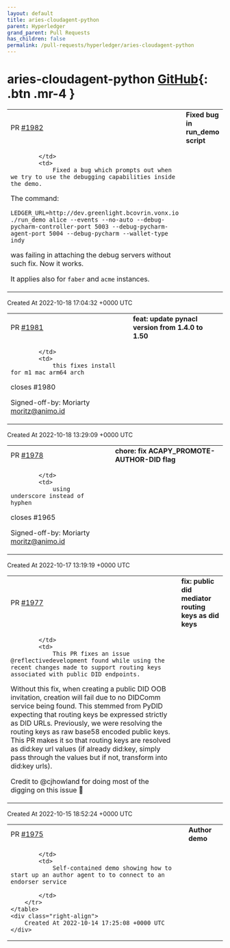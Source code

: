 ```yaml
---
layout: default
title: aries-cloudagent-python
parent: Hyperledger
grand_parent: Pull Requests
has_children: false
permalink: /pull-requests/hyperledger/aries-cloudagent-python
---
```


# aries-cloudagent-python <span class="fs-3 right-align">[GitHub](https://github.com/hyperledger/aries-cloudagent-python){: .btn .mr-4 }</span>


<div>
    <table>
        <tr>
            <td>
                PR <a href="https://github.com/hyperledger/aries-cloudagent-python/pull/1982" class=".btn">#1982</a>
            </td>
            <td>
                <b>
                    Fixed bug in run_demo script
                </b>
            </td>
        </tr>
        <tr>
            <td>
                
            </td>
            <td>
                Fixed a bug which prompts out when we try to use the debugging capabilities inside the demo.
The command:
```
LEDGER_URL=http://dev.greenlight.bcovrin.vonx.io ./run_demo alice --events --no-auto --debug-pycharm-controller-port 5003 --debug-pycharm-agent-port 5004 --debug-pycharm --wallet-type indy
```
was failing in attaching the debug servers without such fix. Now it works.

It applies also for `faber` and `acme` instances.
            </td>
        </tr>
    </table>
    <div class="right-align">
        Created At 2022-10-18 17:04:32 +0000 UTC
    </div>
</div>

<div>
    <table>
        <tr>
            <td>
                PR <a href="https://github.com/hyperledger/aries-cloudagent-python/pull/1981" class=".btn">#1981</a>
            </td>
            <td>
                <b>
                    feat: update pynacl version from 1.4.0 to 1.50
                </b>
            </td>
        </tr>
        <tr>
            <td>
                
            </td>
            <td>
                this fixes install for m1 mac arm64 arch

closes #1980 

Signed-off-by: Moriarty <moritz@animo.id>
            </td>
        </tr>
    </table>
    <div class="right-align">
        Created At 2022-10-18 13:29:09 +0000 UTC
    </div>
</div>

<div>
    <table>
        <tr>
            <td>
                PR <a href="https://github.com/hyperledger/aries-cloudagent-python/pull/1978" class=".btn">#1978</a>
            </td>
            <td>
                <b>
                    chore: fix ACAPY_PROMOTE-AUTHOR-DID flag 
                </b>
            </td>
        </tr>
        <tr>
            <td>
                
            </td>
            <td>
                using underscore instead of hyphen

closes #1965 

Signed-off-by: Moriarty <moritz@animo.id>
            </td>
        </tr>
    </table>
    <div class="right-align">
        Created At 2022-10-17 13:19:19 +0000 UTC
    </div>
</div>

<div>
    <table>
        <tr>
            <td>
                PR <a href="https://github.com/hyperledger/aries-cloudagent-python/pull/1977" class=".btn">#1977</a>
            </td>
            <td>
                <b>
                    fix: public did mediator routing keys as did keys
                </b>
            </td>
        </tr>
        <tr>
            <td>
                
            </td>
            <td>
                This PR fixes an issue @reflectivedevelopment found while using the recent changes made to support routing keys associated with public DID endpoints.

Without this fix, when creating a public DID OOB invitation, creation will fail due to no DIDComm service being found. This stemmed from PyDID expecting that routing keys be expressed strictly as DID URLs. Previously, we were resolving the routing keys as raw base58 encoded public keys. This PR makes it so that routing keys are resolved as did:key url values (if already did:key, simply pass through the values but if not, transform into did:key urls).

Credit to @cjhowland for doing most of the digging on this issue :slightly_smiling_face: 
            </td>
        </tr>
    </table>
    <div class="right-align">
        Created At 2022-10-15 18:52:24 +0000 UTC
    </div>
</div>

<div>
    <table>
        <tr>
            <td>
                PR <a href="https://github.com/hyperledger/aries-cloudagent-python/pull/1975" class=".btn">#1975</a>
            </td>
            <td>
                <b>
                    Author demo
                </b>
            </td>
        </tr>
        <tr>
            <td>
                
            </td>
            <td>
                Self-contained demo showing how to start up an author agent to to connect to an endorser service

            </td>
        </tr>
    </table>
    <div class="right-align">
        Created At 2022-10-14 17:25:08 +0000 UTC
    </div>
</div>

